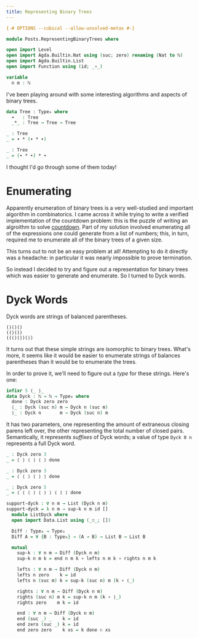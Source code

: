 ```yaml
---
title: Representing Binary Trees
---
```


```agda
{-# OPTIONS --cubical --allow-unsolved-metas #-}

module Posts.RepresentingBinaryTrees where

open import Level
open import Agda.Builtin.Nat using (suc; zero) renaming (Nat to ℕ)
open import Agda.Builtin.List
open import Function using (id; _∘_)

variable
  n m : ℕ

```

I've been playing around with some interesting algorithms and aspects of binary
trees.

```agda
data Tree : Type₀ where
  ∙   : Tree
  _*_ : Tree → Tree → Tree

_ : Tree
_ = ∙ * (∙ * ∙)

_ : Tree
_ = (∙ * ∙) * ∙
```

I thought I'd go through some of them today!

# Enumerating

Apparently enumeration of binary trees is a very well-studied and important
algorithm in combinatorics.
I came across it while trying to write a verified implementation of the
countdown problem: this is the puzzle of writing an algroithm to solve
[countdown](https://en.wikipedia.org/wiki/Countdown_(game_show)#Numbers_round).
Part of my solution involved enumerating all of the expressions one could
generate from a list of numbers; this, in turn, required me to enumerate all of
the binary trees of a given size.

This turns out to not be an easy problem at all!
Attempting to do it directly was a headache: in particular it was nearly
impossible to prove termination.

So instead I decided to try and figure out a representation for binary trees
which was easier to generate and enumerate.
So I turned to Dyck words.

# Dyck Words

Dyck words are strings of balanced parentheses.

    ()()()
    (()())
    ((()())())

It turns out that these simple strings are isomorphic to binary trees.
What's more, it seems like it would be easier to enumerate strings of balances
parentheses than it would be to enumerate the trees.

In order to prove it, we'll need to figure out a *type* for these strings.
Here's one:

```agda
infixr 5 ⟨_ ⟩_
data Dyck : ℕ → ℕ → Type₀ where
  done : Dyck zero zero
  ⟨_ : Dyck (suc n) m → Dyck n (suc m)
  ⟩_ : Dyck n       m → Dyck (suc n) m
```

It has two parameters, one representing the amount of extraneous closing parens
left over, the other representing the total number of closed pairs.
Semantically, it represents *suffixes* of Dyck words; a value of type `Dyck 0 n`
represents a full Dyck word.

```agda
_ : Dyck zero 3
_ = ⟨ ⟩ ⟨ ⟩ ⟨ ⟩ done

_ : Dyck zero 3
_ = ⟨ ⟨ ⟩ ⟨ ⟩ ⟩ done

_ : Dyck zero 5
_ = ⟨ ⟨ ⟨ ⟩ ⟨ ⟩ ⟩ ⟨ ⟩ ⟩ done
```



```agda
support-dyck : ∀ n m → List (Dyck n m)
support-dyck = λ n m → sup-k n m id []
  module ListDyck where
  open import Data.List using (_∷_; [])

  Diff : Type₀ → Type₁
  Diff A = ∀ {B : Type₀} → (A → B) → List B → List B

  mutual
    sup-k : ∀ n m → Diff (Dyck n m)
    sup-k n m k = end n m k ∘ lefts n m k ∘ rights n m k

    lefts : ∀ n m → Diff (Dyck n m)
    lefts n zero    k = id
    lefts n (suc m) k = sup-k (suc n) m (k ∘ ⟨_)

    rights : ∀ n m → Diff (Dyck n m)
    rights (suc n) m k = sup-k n m (k ∘ ⟩_)
    rights zero    m k = id

    end : ∀ n m → Diff (Dyck n m)
    end (suc _) _    k = id
    end zero (suc _) k = id
    end zero zero    k xs = k done ∷ xs
```


